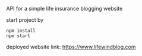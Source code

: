 API for a simple life insurance blogging website

start project by

    npm install
    npm start

deployed website link: https://www.lifewindblog.com
